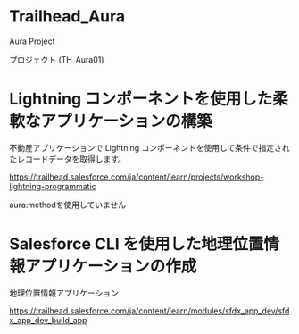 # Trailhead_Aura
Aura Project

プロジェクト (TH_Aura01)
# Lightning コンポーネントを使用した柔軟なアプリケーションの構築
不動産アプリケーションで Lightning コンポーネントを使用して条件で指定されたレコードデータを取得します。

https://trailhead.salesforce.com/ja/content/learn/projects/workshop-lightning-programmatic

aura:methodを使用していません

# Salesforce CLI を使用した地理位置情報アプリケーションの作成
地理位置情報アプリケーション

https://trailhead.salesforce.com/ja/content/learn/modules/sfdx_app_dev/sfdx_app_dev_build_app
